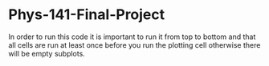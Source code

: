 # Phys-141-Final-Project
In order to run this code it is important to run it from top to bottom and that all cells are run at least once before you run the plotting cell otherwise there will be empty subplots.

